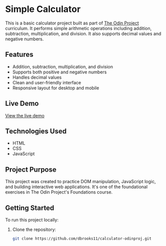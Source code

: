 # Simple Calculator

This is a basic calculator project built as part of [The Odin Project](https://www.theodinproject.com/) curriculum. It performs simple arithmetic operations including addition, subtraction, multiplication, and division. It also supports decimal values and negative numbers.

## Features

- Addition, subtraction, multiplication, and division
- Supports both positive and negative numbers
- Handles decimal values
- Clean and user-friendly interface
- Responsive layout for desktop and mobile

## Live Demo

[View the live demo](https://simplecalculator-ecru.vercel.app/)

## Technologies Used

- HTML
- CSS
- JavaScript

## Project Purpose

This project was created to practice DOM manipulation, JavaScript logic, and building interactive web applications. It's one of the foundational exercises in The Odin Project's Foundations course.

## Getting Started

To run this project locally:

1. Clone the repository:
   ```bash
   git clone https://github.com/dbrooks11/calculator-odinproj.git
